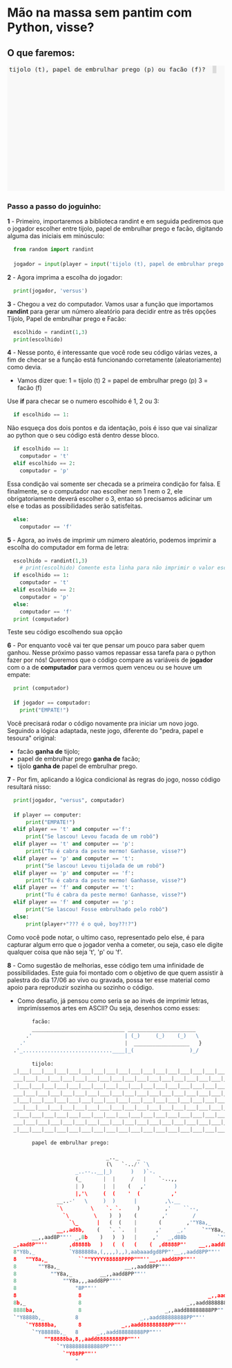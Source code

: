# Mão na massa sem pantim com Python, visse?

## O que faremos: 

![](tijolo_papel_facao.gif)

### Passo a passo do joguinho:

**1** - Primeiro, importaremos a biblioteca randint e em seguida pediremos que o jogador escolher entre tijolo, papel de embrulhar prego e facão, digitando alguma das iniciais em minúsculo:
``` python
  from random import randint

  jogador = input(player = input('tijolo (t), papel de embrulhar prego (p) ou facão (f)? '))
```

**2** - Agora imprima a escolha do jogador:
``` python
  print(jogador, 'versus')
```

**3** - Chegou a vez do computador. Vamos usar a função que importamos __randint__ para gerar um número aleatório para decidir entre as três opções Tijolo, Papel de embrulhar prego e Facão:
```python
  escolhido = randint(1,3)
  print(escolhido)
```

**4** - Nesse ponto, é interessante que você rode seu código várias vezes, a fim de checar se a função está funcionando corretamente (aleatoriamente) como devia.

  - Vamos dizer que:
      1 = tijolo (t)
      2 = papel de embrulhar prego (p)
      3 = facão (f)

Use __if__ para checar se o numero escolhido é 1, 2 ou 3:
```python
  if escolhido == 1:
```
Não esqueça dos dois pontos e da identação, pois é isso que vai sinalizar ao python que o seu código está dentro desse bloco.
```python
  if escolhido == 1:
    computador = 't'
  elif escolhido == 2:
    computador = 'p'
```
Essa condição vai somente ser checada se a primeira condição for falsa. E finalmente, se o computador nao escolher nem 1 nem o 2, ele obrigatoriamente deverá escolher o 3, entao só precisamos adicinar um else e todas as possibilidades serão satisfeitas.
```python
  else:
    computador == 'f'
```

**5** - Agora, ao invés de imprimir um número aleatório, podemos imprimir a escolha do computador em forma de letra:
```python
  escolhido = randint(1,3)
    # print(escolhido) Comente esta linha para não imprimir o valor escolhido em forma de número
  if escolhido == 1:
    computador = 't'
  elif escolhido == 2:
    computador = 'p'
  else:
    computador == 'f'
  print (computador)
```
Teste seu código escolhendo sua opção

**6** - Por enquanto você vai ter que pensar um pouco para saber quem ganhou. Nesse próximo passo vamos repassar essa tarefa para o python fazer por nós! Queremos que o código compare as variáveis de __jogador__ com o a de __computador__ para vermos quem venceu ou se houve um empate:
```python
  print (computador)

  if jogador == computador:
    print("EMPATE!")
```
Você precisará rodar o código novamente pra iniciar um novo jogo. Seguindo a lógica adaptada, neste jogo, diferente do "pedra, papel e tesoura" original:
  - facão **ganha de** tijolo;
  - papel de embrulhar prego **ganha de** facão;
  - tijolo **ganha de** papel de embrulhar prego.

**7** - Por fim, aplicando a lógica condicional às regras do jogo, nosso código resultará nisso:
```python
  print(jogador, "versus", computador)

  if player == computer:
      print("EMPATE!")
  elif player == 't' and computer =='f':
      print("Se lascou! Levou facada de um robô")
  elif player == 't' and computer == 'p':
      print("Tu é cabra da peste mermo! Ganhasse, visse?")
  elif player == 'p' and computer == 't':
      print("Se lascou! Levou tijolada de um robô")
  elif player == 'p' and computer == 'f':
      print("Tu é cabra da peste mermo! Ganhasse, visse?")
  elif player == 'f' and computer == 't':
      print("Tu é cabra da peste mermo! Ganhasse, visse?")
  elif player == 'f' and computer == 'p':
      print("Se lascou! Fosse embrulhado pelo robô")
  else:
      print(player+"??? é o quê, boy??!?")
```
Como você pode notar, o ultimo caso, representado pelo else, é para capturar algum erro que o jogador venha a cometer, ou seja, caso ele digite qualquer coisa que não seja 't', 'p' ou 'f'.

**8** - Como sugestão de melhorias, esse código tem uma infinidade de possibilidades. Este guia foi montado com o objetivo de que quem assistir à palestra do dia 17/06 ao vivo ou gravada, possa ter esse material como apoio para reproduzir sozinha ou sozinho o código. 

  - Como desafio, já pensou como seria se ao invés de imprimir letras, imprimíssemos artes em ASCII? Ou seja, desenhos como esses:
```python
        facão:
        ______________________________ ______________________
      .'                              | (_)     (_)    (_)   \
    .'                                |  __________________   }
  .'_.............................____|_(                  )_/
```
```python
        tijolo:
  _|___|___|___|___|___|___|___|___|___|___|___|___|___|___|___|___|___|
  ___|___|___|___|___|___|___|___|___|___|___|___|___|___|___|___|___|__
  _|___|___|___|___|___|___|___|___|___|___|___|___|___|___|___|___|___|
  ___|___|___|___|___|___|___|___|___|___|___|___|___|___|___|___|___|__
  _|___|___|___|___|___|___|___|___|___|___|___|___|___|___|___|___|___|
  ___|___|___|___|___|___|___|___|___|___|___|___|___|___|___|___|___|__
  _|___|___|___|___|___|___|___|___|___|___|___|___|___|___|___|___|___|
  ___|___|___|___|___|___|___|___|___|___|___|___|___|___|___|___|___|__
  _|___|___|___|___|___|___|___|___|___|___|___|___|___|___|___|___|___|

```
```python
        papel de embrulhar prego:

                                _.._      _
                                (\   `-../' `\
                      _..--..__|_)      )   )`-.
                      (_       |  |     /   |    `-..,,
                      | )      |  |    (   ,'         )
                      |,'\     (  (    '  (          ,'
                __..-'   \     )  )      |         ,\.__
                `\         \    `. `.     )        ,'    ``--,
                  `\        \    )  )    (        ,'        /
                    `\_      |   (  (    |       (        ,'"Y8a,_
                __,,ad8b,    (   `. `.   |      ,'     _,'     `""Y8a,_
        __,,aad8P""'' _,8b    )   )  )   |     ,'   _,d88b          `""Y8a
  _,aad8P""''       ,d8888b   )   (  (   (    (  ,d8888P"'    __,,aadd8PP8
  8"Y8b,_           `Y888888a,(,,,,),,),aabaaadgd8PP"'__,,aadd8PP""''    8
  8   ""Y8a,_          ``""YYYYY88888PPPP"""''__,,aadd8PP""''            8
  8       ""Y8a,_                     __,,aadd8PP""''                    8
  8           ""Y8a,_         __,,aadd8PP""''                            8
  8               ""Y8a,,,aadd8PP""''                                    8
  8                   "8P""''                                           _8
  8                    8                                         _,,aadd88
  8b,_                 8                                  _,,aadd88888888P
  8888ba,              8                           _,,aadd88888888PP""''
  `"Y8888b,_          8                    _,,aadd88888888PP""''
      `"Y8888ba,       8             _,,aadd88888888PP""''
        `"Y88888b,_   8      _,,aadd88888888PP""''
            ""88888ba,8,,aadd88888888PP""''
                `"Y888888888888PP""''
                  `"Y88PP""''
                      "
```